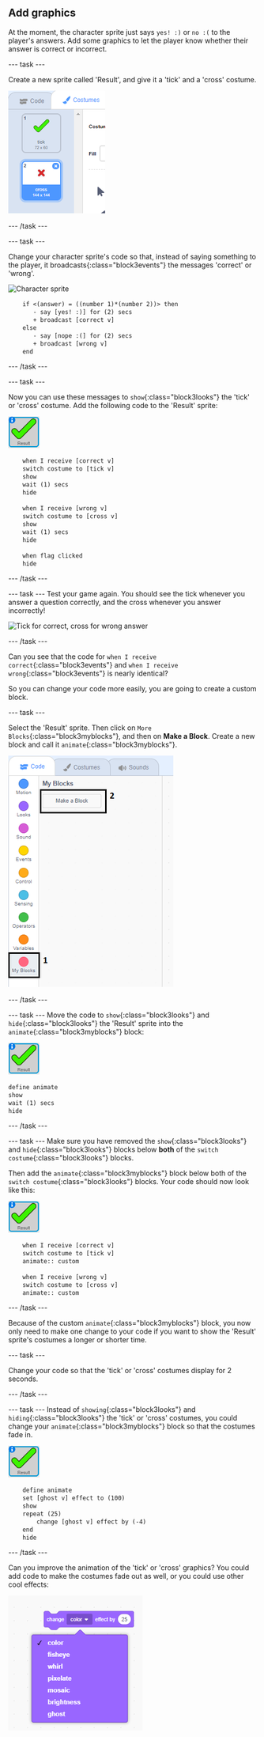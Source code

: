 ## Add graphics

At the moment, the character sprite just says `yes! :)` or `no :(` to the player's answers. Add some graphics to let the player know whether their answer is correct or incorrect.

--- task ---

Create a new sprite called 'Result', and give it a 'tick' and a 'cross' costume.

![Sprite with tick and cross costumes](images/brain-result.png)

--- /task ---

--- task ---

Change your character sprite's code so that, instead of saying something to the player, it broadcasts{:class="block3events"} the messages 'correct' or 'wrong'.

![Character sprite](images/character-sprite.png)

```blocks3
    if <(answer) = ((number 1)*(number 2))> then
	   - say [yes! :)] for (2) secs
       + broadcast [correct v]
	else
	   - say [nope :(] for (2) secs
       + broadcast [wrong v]
	end
```

--- /task ---

--- task ---

Now you can use these messages to `show`{:class="block3looks"} the 'tick' or 'cross' costume. Add the following code to the 'Result' sprite:

![Result sprite](images/result-sprite.png)

```blocks3
    when I receive [correct v]
    switch costume to [tick v]
    show
    wait (1) secs
    hide

    when I receive [wrong v]
    switch costume to [cross v]
    show
    wait (1) secs
    hide

    when flag clicked
    hide
```

--- /task ---

--- task ---
Test your game again. You should see the tick whenever you answer a question correctly, and the cross whenever you answer incorrectly!

![Tick for correct, cross for wrong answer](images/brain-test-answer.png)

--- /task ---

Can you see that the code for `when I receive correct`{:class="block3events"} and `when I receive wrong`{:class="block3events"} is nearly identical?

So you can change your code more easily, you are going to create a custom block.

--- task ---

Select the 'Result' sprite. Then click on `More Blocks`{:class="block3myblocks"}, and then on **Make a Block**. Create a new block and call it `animate`{:class="block3myblocks"}.

![Create a block called animate](images/brain-animate-function.png)

--- /task ---

--- task ---
Move the code to `show`{:class="block3looks"} and `hide`{:class="block3looks"} the 'Result' sprite into the `animate`{:class="block3myblocks"} block:

![Result sprite](images/result-sprite.png)

```blocks3
define animate
show
wait (1) secs
hide
```
--- /task ---

--- task ---
Make sure you have removed the `show`{:class="block3looks"} and `hide`{:class="block3looks"} blocks below **both** of the `switch costume`{:class="block3looks"} blocks.

Then add the `animate`{:class="block3myblocks"} block below both of the `switch costume`{:class="block3looks"} blocks. Your code should now look like this:

![Result sprite](images/result-sprite.png)

```blocks3
    when I receive [correct v]
    switch costume to [tick v]
    animate:: custom

    when I receive [wrong v]
    switch costume to [cross v]
    animate:: custom
```

--- /task ---

Because of the custom `animate`{:class="block3myblocks"} block, you now only need to make one change to your code if you want to show the 'Result' sprite's costumes a longer or shorter time.

--- task ---

Change your code so that the 'tick' or 'cross' costumes display for 2 seconds.

--- /task ---

--- task ---
Instead of `showing`{:class="block3looks"} and `hiding`{:class="block3looks"} the 'tick' or 'cross' costumes, you could change your `animate`{:class="block3myblocks"} block so that the costumes fade in.

![Result sprite](images/result-sprite.png)

```blocks3
	define animate
	set [ghost v] effect to (100)
	show
	repeat (25)
		change [ghost v] effect by (-4)
	end
	hide
```
--- /task ---

Can you improve the animation of the 'tick' or 'cross' graphics? You could add code to make the costumes fade out as well, or you could use other cool effects:

![screenshot](images/brain-effects.png)
